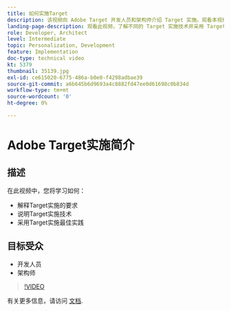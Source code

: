 ```yaml
---
title: 如何实施Target
description: 该视频向 Adobe Target 开发人员和架构师介绍 Target 实施。观看本视频，了解不同的 Target 实施技术并采用 Target 实施的最佳实践。
landing-page-description: 观看此视频，了解不同的 Target 实施技术并采用 Target 实施的最佳实践。
role: Developer, Architect
level: Intermediate
topic: Personalization, Development
feature: Implementation
doc-type: technical video
kt: 5379
thumbnail: 35139.jpg
exl-id: ce615020-6775-486a-b0e0-f4298adbae39
source-git-commit: a6b645b6d9693a4c8882fd47ee0d61698c0b834d
workflow-type: tm+mt
source-wordcount: '0'
ht-degree: 0%

---
```


# Adobe Target实施简介

## 描述

在此视频中，您将学习如何：

* 解释Target实施的要求
* 说明Target实施技术
* 采用Target实施最佳实践

## 目标受众

* 开发人员
* 架构师

>[!VIDEO](https://video.tv.adobe.com/v/35139/?quality=12)

有关更多信息，请访问 [文档](https://experienceleague.adobe.com/docs/target/using/implement-target/implementing-target.html?lang=en).
